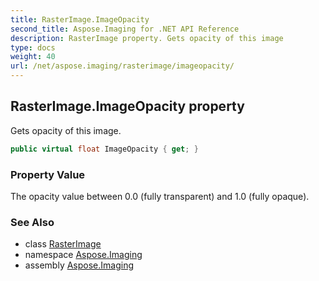 ```yaml
---
title: RasterImage.ImageOpacity
second_title: Aspose.Imaging for .NET API Reference
description: RasterImage property. Gets opacity of this image
type: docs
weight: 40
url: /net/aspose.imaging/rasterimage/imageopacity/
---
```

## RasterImage.ImageOpacity property

Gets opacity of this image.

```csharp
public virtual float ImageOpacity { get; }
```

### Property Value

The opacity value between 0.0 (fully transparent) and 1.0 (fully opaque).

### See Also

* class [RasterImage](../)
* namespace [Aspose.Imaging](../../rasterimage/)
* assembly [Aspose.Imaging](../../../)


